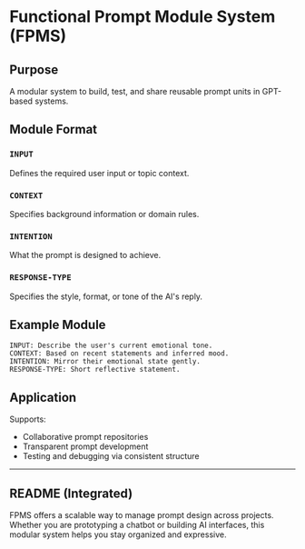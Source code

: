 # Functional Prompt Module System (FPMS)

## Purpose
A modular system to build, test, and share reusable prompt units in GPT-based systems.

## Module Format

### `INPUT`
Defines the required user input or topic context.

### `CONTEXT`
Specifies background information or domain rules.

### `INTENTION`
What the prompt is designed to achieve.

### `RESPONSE-TYPE`
Specifies the style, format, or tone of the AI's reply.

## Example Module
```
INPUT: Describe the user's current emotional tone.
CONTEXT: Based on recent statements and inferred mood.
INTENTION: Mirror their emotional state gently.
RESPONSE-TYPE: Short reflective statement.
```

## Application
Supports:
- Collaborative prompt repositories
- Transparent prompt development
- Testing and debugging via consistent structure

---

## README (Integrated)
FPMS offers a scalable way to manage prompt design across projects. Whether you are prototyping a chatbot or building AI interfaces, this modular system helps you stay organized and expressive.